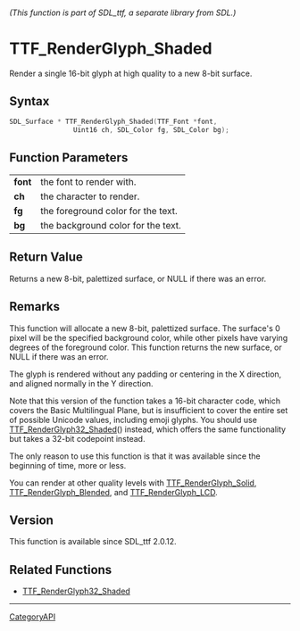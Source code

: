 ###### (This function is part of SDL_ttf, a separate library from SDL.)
# TTF_RenderGlyph_Shaded

Render a single 16-bit glyph at high quality to a new 8-bit surface.

## Syntax

```c
SDL_Surface * TTF_RenderGlyph_Shaded(TTF_Font *font,
                Uint16 ch, SDL_Color fg, SDL_Color bg);

```

## Function Parameters

|              |                                    |
| ------------ | ---------------------------------- |
| **font**     | the font to render with.           |
| **ch**       | the character to render.           |
| **fg**       | the foreground color for the text. |
| **bg**       | the background color for the text. |

## Return Value

Returns a new 8-bit, palettized surface, or NULL if there was an error.

## Remarks

This function will allocate a new 8-bit, palettized surface. The surface's
0 pixel will be the specified background color, while other pixels have
varying degrees of the foreground color. This function returns the new
surface, or NULL if there was an error.

The glyph is rendered without any padding or centering in the X direction,
and aligned normally in the Y direction.

Note that this version of the function takes a 16-bit character code, which
covers the Basic Multilingual Plane, but is insufficient to cover the
entire set of possible Unicode values, including emoji glyphs. You should
use [TTF_RenderGlyph32_Shaded](TTF_RenderGlyph32_Shaded.md)() instead, which
offers the same functionality but takes a 32-bit codepoint instead.

The only reason to use this function is that it was available since the
beginning of time, more or less.

You can render at other quality levels with
[TTF_RenderGlyph_Solid](TTF_RenderGlyph_Solid.md),
[TTF_RenderGlyph_Blended](TTF_RenderGlyph_Blended.md), and
[TTF_RenderGlyph_LCD](TTF_RenderGlyph_LCD.md).

## Version

This function is available since SDL_ttf 2.0.12.

## Related Functions

* [TTF_RenderGlyph32_Shaded](TTF_RenderGlyph32_Shaded.md)

----
[CategoryAPI](CategoryAPI.md)
